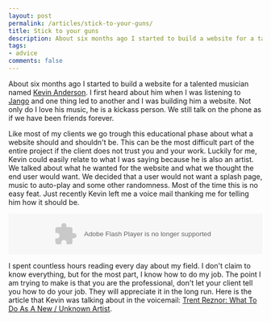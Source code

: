 ```yaml
---
layout: post
permalink: /articles/stick-to-your-guns/
title: Stick to your guns
description: About six months ago I started to build a website for a talented musician named Kevin Anderson. I first heard about him when I was listening to Jango and one thing led to another and I was building him a website. Not only do I love his music, he is a kickass person.
tags:
- advice
comments: false
---
```


<p>About six months ago I started to build a website for a talented musician named <a href="http://kevinandersonmusic.com">Kevin Anderson</a>. I first heard about him when I was listening to <a href="http://www.jango.com/music/Kevin+Anderson+the+Stick+Em+Up+Kids">Jango</a> and one thing led to another and I was building him a website. Not only do I love his music, he is a kickass person. We still talk on the phone as if we have been friends forever.</p>
<p>Like most of my clients we go trough this educational phase about what a website should and shouldn't be. This can be the most difficult part of the entire project if the client does not trust you and your work. Luckily for me, Kevin could easily relate to what I was saying because he is also an artist. We talked about what he wanted for the website and what we thought the end user would want. We decided that a user would not want a splash page, music to auto-play and some other randomness. Most of the time this is no easy feat. Just recently Kevin left me a voice mail thanking me for telling him how it should be.</p>

<object height="81" width="100%"> <param name="movie" value="http://player.soundcloud.com/player.swf?url=http:%2F%2Fapi.soundcloud.com%2Ftracks%2F16376640&amp;show_comments=true&amp;auto_play=false&amp;color=ff7700"></param> <param name="allowscriptaccess" value="always"></param> <embed allowscriptaccess="always" height="81" src="http://player.soundcloud.com/player.swf?url=http:%2F%2Fapi.soundcloud.com%2Ftracks%2F16376640&amp;show_comments=true&amp;auto_play=false&amp;color=ff7700" type="application/x-shockwave-flash" width="100%"></embed> </object>

<p>I spent countless hours reading every day about my field. I don't claim to know everything, but for the most part, I know how to do my job. The point I am trying to make is that you are the professional, don't let your client tell you how to do your job. They will appreciate it in the long run. Here is the article that Kevin was talking about in the voicemail: <a href="http://www.hypebot.com/hypebot/2009/07/trent-reznor-what-to-do-as-a-new-unknown-artist.html">Trent Reznor: What To Do As A New / Unknown Artist</a>.</p>
